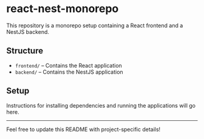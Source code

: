 # react-nest-monorepo

This repository is a monorepo setup containing a React frontend and a NestJS backend.

## Structure

- `frontend/` – Contains the React application
- `backend/` – Contains the NestJS application

## Setup

Instructions for installing dependencies and running the applications will go here.

---

Feel free to update this README with project-specific details!
